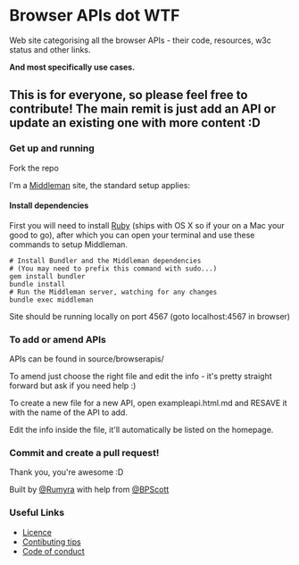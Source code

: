 # Browser APIs dot WTF

Web site categorising all the browser APIs - their code, resources, w3c status and other links.

**And most specifically use cases.**

## This is for everyone, so please feel free to contribute! The main remit is just add an API or update an existing one with more content :D

### Get up and running

Fork the repo

I'm a [Middleman](https://middlemanapp.com) site, the standard setup applies:

#### Install dependencies

First you will need to install [Ruby](https://www.ruby-lang.org/en/documentation/installation/) (ships with OS X so if your on a Mac your good to go), after which you can open your terminal and
use these commands to setup Middleman.

```
# Install Bundler and the Middleman dependencies
# (You may need to prefix this command with sudo...)
gem install bundler
bundle install
# Run the Middleman server, watching for any changes
bundle exec middleman
```

Site should be running locally on port 4567 (goto localhost:4567 in browser)

### To add or amend APIs

APIs can be found in source/browserapis/

To amend just choose the right file and edit the info - it's pretty straight forward but ask if you need help :)

To create a new file for a new API, open exampleapi.html.md and RESAVE it with the name of the API to add.

Edit the info inside the file, it'll automatically be listed on the homepage.

### Commit and create a pull request!

Thank you, you're awesome :D

Built by [@Rumyra](https://twitter.com/Rumyra) with help from [@BPScott](https://twitter.com/BPScott)

### Useful Links

* [Licence](LICENSE)
* [Contibuting tips](CONTRIBUTING.md)
* [Code of conduct](CODEOFCONDUCT.md)
